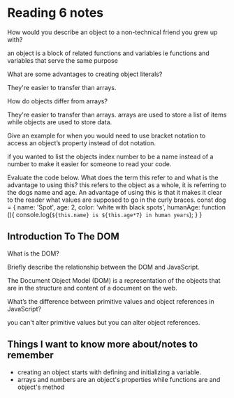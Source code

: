 # Reading 6 notes
How would you describe an object to a non-technical friend you grew up with?

an object is a block of related functions and variables 
ie functions and variables that serve the same purpose

What are some advantages to creating object literals?

They're easier to transfer than arrays.

How do objects differ from arrays?

They're easier to transfer than arrays.
arrays are used to store a list of items while objects are used to store data.

Give an example for when you would need to use bracket notation to access an object’s property instead of dot notation. 

if you wanted to list the objects index number to be a name instead of a number to make it easier for someone to read your code.

Evaluate the code below. What does the term this refer to and what is the advantage to using this?
 this refers to the object as a whole, it is referring to the dogs name and age. An advantage of using this is that it makes it clear to the reader what values are supposed to go in the curly braces.
const dog = {
  name: 'Spot',
  age: 2,
  color: 'white with black spots',
  humanAge: function (){
    console.log(`${this.name} is ${this.age*7} in human years`);
  }
}
## Introduction To The DOM

What is the DOM?

Briefly describe the relationship between the DOM and JavaScript.

The Document Object Model (DOM) is a representation of the objects that are in the structure and content of a document on the web.

What’s the difference between primitive values and object references in JavaScript?

you can't alter primitive values but you can alter object references.

## Things I want to know more about/notes to remember
- creating an object starts with defining and initializing a variable.
- arrays and numbers are an object's properties while functions are and object's  method
